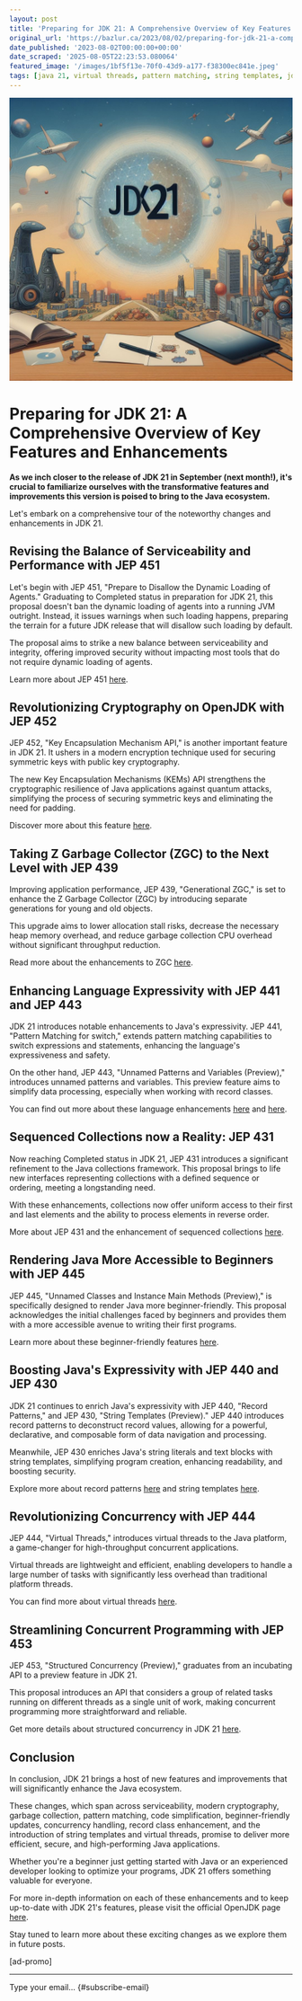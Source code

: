 ```yaml
---
layout: post
title: 'Preparing for JDK 21: A Comprehensive Overview of Key Features and Enhancements'
original_url: 'https://bazlur.ca/2023/08/02/preparing-for-jdk-21-a-comprehensive-overview-of-key-features-and-enhancements/'
date_published: '2023-08-02T00:00:00+00:00'
date_scraped: '2025-08-05T22:23:53.080064'
featured_image: '/images/1bf5f13e-70f0-43d9-a177-f38300ec841e.jpeg'
tags: [java 21, virtual threads, pattern matching, string templates, jdk enhancements]
---
```


![](images/1bf5f13e-70f0-43d9-a177-f38300ec841e.jpeg)

Preparing for JDK 21: A Comprehensive Overview of Key Features and Enhancements
===============================================================================

**As we inch closer to the release of JDK 21 in September (next month!), it's crucial to familiarize ourselves with the transformative features and improvements this version is poised to bring to the Java ecosystem.**

Let's embark on a comprehensive tour of the noteworthy changes and enhancements in JDK 21.

Revising the Balance of Serviceability and Performance with JEP 451
-------------------------------------------------------------------

Let's begin with JEP 451, "Prepare to Disallow the Dynamic Loading of Agents." Graduating to Completed status in preparation for JDK 21, this proposal doesn't ban the dynamic loading of agents into a running JVM outright. Instead, it issues warnings when such loading happens, preparing the terrain for a future JDK release that will disallow such loading by default.

The proposal aims to strike a new balance between serviceability and integrity, offering improved security without impacting most tools that do not require dynamic loading of agents.

Learn more about JEP 451 [here](https://www.infoq.com/news/2023/07/jep-451-balancing-serviceability/?itm_source=infoq&itm_campaign=user_page&itm_medium=link).

Revolutionizing Cryptography on OpenJDK with JEP 452
----------------------------------------------------

JEP 452, "Key Encapsulation Mechanism API," is another important feature in JDK 21. It ushers in a modern encryption technique used for securing symmetric keys with public key cryptography.

The new Key Encapsulation Mechanisms (KEMs) API strengthens the cryptographic resilience of Java applications against quantum attacks, simplifying the process of securing symmetric keys and eliminating the need for padding.

Discover more about this feature [here](https://www.infoq.com/news/2023/07/modern-cryptography-on-openjdk/?itm_source=infoq&itm_campaign=user_page&itm_medium=link).

Taking Z Garbage Collector (ZGC) to the Next Level with JEP 439
---------------------------------------------------------------

Improving application performance, JEP 439, "Generational ZGC," is set to enhance the Z Garbage Collector (ZGC) by introducing separate generations for young and old objects.

This upgrade aims to lower allocation stall risks, decrease the necessary heap memory overhead, and reduce garbage collection CPU overhead without significant throughput reduction.

Read more about the enhancements to ZGC [here](https://www.infoq.com/news/2023/07/java-enhance-zgc/?itm_source=infoq&itm_campaign=user_page&itm_medium=link).

Enhancing Language Expressivity with JEP 441 and JEP 443
--------------------------------------------------------

JDK 21 introduces notable enhancements to Java's expressivity. JEP 441, "Pattern Matching for switch," extends pattern matching capabilities to switch expressions and statements, enhancing the language's expressiveness and safety.

On the other hand, JEP 443, "Unnamed Patterns and Variables (Preview)," introduces unnamed patterns and variables. This preview feature aims to simplify data processing, especially when working with record classes.

You can find out more about these language enhancements [here](https://www.infoq.com/news/2023/07/tranforming-java-pattern/?itm_source=infoq&itm_campaign=user_page&itm_medium=link) and [here](https://www.infoq.com/news/2023/06/streamlining-java-with-jep-443/?itm_source=infoq&itm_campaign=user_page&itm_medium=link).

**Sequenced Collections now a Reality: JEP 431**
------------------------------------------------

Now reaching Completed status in JDK 21, JEP 431 introduces a significant refinement to the Java collections framework. This proposal brings to life new interfaces representing collections with a defined sequence or ordering, meeting a longstanding need.

With these enhancements, collections now offer uniform access to their first and last elements and the ability to process elements in reverse order.

More about JEP 431 and the enhancement of sequenced collections [here](https://www.infoq.com/news/2023/03/collections-framework-makeover/).

Rendering Java More Accessible to Beginners with JEP 445
--------------------------------------------------------

JEP 445, "Unnamed Classes and Instance Main Methods (Preview)," is specifically designed to render Java more beginner-friendly. This proposal acknowledges the initial challenges faced by beginners and provides them with a more accessible avenue to writing their first programs.

Learn more about these beginner-friendly features [here](https://www.infoq.com/news/2023/05/beginner-friendly-java/?itm_source=infoq&itm_campaign=user_page&itm_medium=link).

Boosting Java's Expressivity with JEP 440 and JEP 430
-----------------------------------------------------

JDK 21 continues to enrich Java's expressivity with JEP 440, "Record Patterns," and JEP 430, "String Templates (Preview)." JEP 440 introduces record patterns to deconstruct record values, allowing for a powerful, declarative, and composable form of data navigation and processing.

Meanwhile, JEP 430 enriches Java's string literals and text blocks with string templates, simplifying program creation, enhancing readability, and boosting security.

Explore more about record patterns [here](https://www.infoq.com/news/2023/05/java-gets-boost-with-record/?itm_source=infoq&itm_campaign=user_page&itm_medium=link) and string templates [here](https://www.infoq.com/news/2023/04/java-gets-a-boost-with-string/?itm_source=infoq&itm_campaign=user_page&itm_medium=link).

Revolutionizing Concurrency with JEP 444
----------------------------------------

JEP 444, "Virtual Threads," introduces virtual threads to the Java platform, a game-changer for high-throughput concurrent applications.

Virtual threads are lightweight and efficient, enabling developers to handle a large number of tasks with significantly less overhead than traditional platform threads.

You can find more about virtual threads [here](https://www.infoq.com/news/2023/04/virtual-threads-arrives-jdk21/?itm_source=infoq&itm_campaign=user_page&itm_medium=link).

Streamlining Concurrent Programming with JEP 453
------------------------------------------------

JEP 453, "Structured Concurrency (Preview)," graduates from an incubating API to a preview feature in JDK 21.

This proposal introduces an API that considers a group of related tasks running on different threads as a single unit of work, making concurrent programming more straightforward and reliable.

Get more details about structured concurrency in JDK 21 [here](https://www.infoq.com/news/2023/06/structured-concurrency-jdk-21/?itm_source=infoq&itm_campaign=user_page&itm_medium=link).

Conclusion
----------

In conclusion, JDK 21 brings a host of new features and improvements that will significantly enhance the Java ecosystem.

These changes, which span across serviceability, modern cryptography, garbage collection, pattern matching, code simplification, beginner-friendly updates, concurrency handling, record class enhancement, and the introduction of string templates and virtual threads, promise to deliver more efficient, secure, and high-performing Java applications.

Whether you're a beginner just getting started with Java or an experienced developer looking to optimize your programs, JDK 21 offers something valuable for everyone.

For more in-depth information on each of these enhancements and to keep up-to-date with JDK 21's features, please visit the official OpenJDK page [here](https://openjdk.org/projects/jdk/21/).   


Stay tuned to learn more about these exciting changes as we explore them in future posts.

\[ad-promo\]  

*** ** * ** ***

Type your email... {#subscribe-email}
